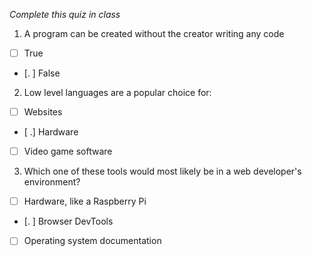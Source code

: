 *Complete this quiz in class*

1. A program can be created without the creator writing any code

- [ ] True
- [. ] False

2. Low level languages are a popular choice for:

- [ ] Websites
- [ .] Hardware
- [ ] Video game software

3. Which one of these tools would most likely be in a web developer's environment?

- [ ] Hardware, like a Raspberry Pi
- [. ] Browser DevTools
- [ ] Operating system documentation
